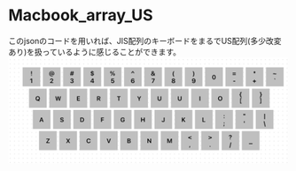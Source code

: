 # Macbook_array_US
このjsonのコードを用いれば、JIS配列のキーボードをまるでUS配列(多少改変あり)を扱っているように感じることができます。
![変更後の配列](material/from_JIS_to_US.jpg "From-JIS-to-US")